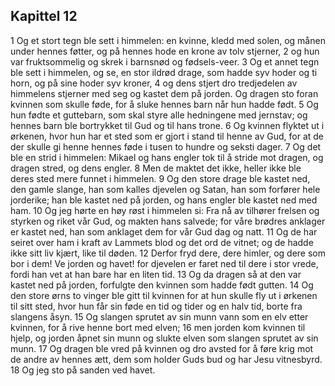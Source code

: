## Kapittel 12

1 Og et stort tegn ble sett i himmelen: en kvinne, kledd med solen, og månen under hennes føtter, og på hennes hode en krone av tolv stjerner,
2 og hun var fruktsommelig og skrek i barnsnød og fødsels-veer.
3 Og et annet tegn ble sett i himmelen, og se, en stor ildrød drage, som hadde syv hoder og ti horn, og på sine hoder syv kroner,
4 og dens stjert dro tredjedelen av himmelens stjerner med seg og kastet dem på jorden. Og dragen sto foran kvinnen som skulle føde, for å sluke hennes barn når hun hadde født.
5 Og hun fødte et guttebarn, som skal styre alle hedningene med jernstav; og hennes barn ble bortrykket til Gud og til hans trone.
6 Og kvinnen flyktet ut i ørkenen, hvor hun har et sted som er gjort i stand til henne av Gud, for at de der skulle gi henne hennes føde i tusen to hundre og seksti dager.
7 Og det ble en strid i himmelen: Mikael og hans engler tok til å stride mot dragen, og dragen stred, og dens engler.
8 Men de maktet det ikke, heller ikke ble deres sted mere funnet i himmelen.
9 Og den store drage ble kastet ned, den gamle slange, han som kalles djevelen og Satan, han som forfører hele jorderike; han ble kastet ned på jorden, og hans engler ble kastet ned med ham.
10 Og jeg hørte en høy røst i himmelen si: Fra nå av tilhører frelsen og styrken og riket vår Gud, og makten hans salvede; for våre brødres anklager er kastet ned, han som anklaget dem for vår Gud dag og natt.
11 Og de har seiret over ham i kraft av Lammets blod og det ord de vitnet; og de hadde ikke sitt liv kjært, like til døden.
12 Derfor fryd dere, dere himler, og dere som bor i dem! Ve jorden og havet! for djevelen er faret ned til dere i stor vrede, fordi han vet at han bare har en liten tid.
13 Og da dragen så at den var kastet ned på jorden, forfulgte den kvinnen som hadde født gutten.
14 Og den store ørns to vinger ble gitt til kvinnen for at hun skulle fly ut i ørkenen til sitt sted, hvor hun får sin føde en tid og tider og en halv tid, borte fra slangens åsyn.
15 Og slangen sprutet av sin munn vann som en elv etter kvinnen, for å rive henne bort med elven;
16 men jorden kom kvinnen til hjelp, og jorden åpnet sin munn og slukte elven som slangen sprutet av sin munn.
17 Og dragen ble vred på kvinnen og dro avsted for å føre krig mot de andre av hennes ætt, dem som holder Guds bud og har Jesu vitnesbyrd.
18 Og jeg sto på sanden ved havet.
